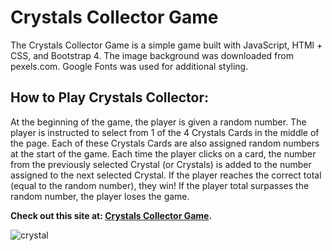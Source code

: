 

# **Crystals Collector Game**

The Crystals Collector Game is a simple game built with JavaScript, HTMl + CSS, and Bootstrap 4. The image background was downloaded from pexels.com. Google Fonts was used for additional styling. 


## **How to Play Crystals Collector:**

At the beginning of the game, the player is given a random number. The player is instructed to select from 1 of the 4 Crystals Cards in the middle of the page. Each of these Crystals Cards are also assigned random numbers at the start of the game. Each time the player clicks on a card, the number from the previously selected Crystal (or Crystals) is added to the number assigned to the next selected Crystal. If the player reaches the correct total (equal to the random number), they win! If the player total surpasses the random number, the player loses the game.



**Check out this site at: [Crystals Collector Game](https://dalep1988.github.io/unit-4-game/).**


![crystal](https://user-images.githubusercontent.com/38080854/46482193-f7776e80-c7a9-11e8-9402-20996f037dea.jpg)

